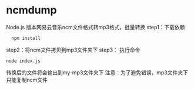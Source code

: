 # ncmdump
Node.js 版本网易云音乐ncm文件格式转mp3格式，批量转换
step1：下载依赖
```
  npm install
```
step2：将ncm文件拷贝到mp3文件夹下
step3： 执行命令
```
node index.js
```
转换后的文件将会输出到my-mp3文件夹下
注意：为了避免错误，mp3文件夹下只能复制ncm文件
